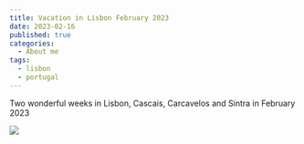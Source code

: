 ```yaml
---
title: Vacation in Lisbon February 2023
date: 2023-02-16
published: true
categories:
  - About me
tags:
  - lisbon
  - portugal
---
```

Two wonderful weeks in Lisbon, Cascais, Carcavelos and Sintra in February 2023 

![](/images-posts/lisbon_1_february_2023.jpg)
